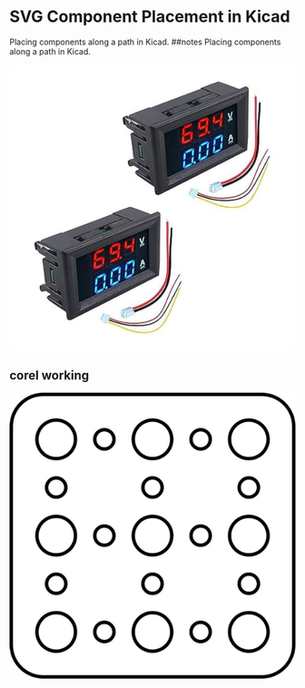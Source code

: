 # SVG Component Placement in Kicad
Placing components along a path in Kicad.
##notes
Placing components along a path in Kicad.  

 [![](working_600.jpg)](working.jpg)



## corel working
![](working_600.png) 





